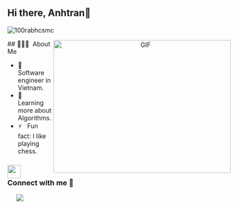 ## Hi there, Anhtran👋
<p align="left"> <img src="https://komarev.com/ghpvc/?username=Helianthusss&label=Profile%20views&color=0e75b6&style=flat" alt="100rabhcsmc" /> </p>
<a target="_blank" align="center">
  <img align="right" top="500" height="300" width="400" alt="GIF" src="https://media.giphy.com/media/SWoSkN6DxTszqIKEqv/giphy.gif">
</a>
## 👨🏻‍💻 &nbsp;About Me

- 🤔 &nbsp; Software engineer in Vietnam.
- 🌱 &nbsp; Learning more about Algorithms.
- ⚡️ &nbsp; Fun fact: I like playing chess.

<h3 align="left" > <img src="https://media.giphy.com/media/iY8CRBdQXODJSCERIr/giphy.gif" width="30" height="30" style="margin-right: 10px;">Connect with me 🤝 </h3>

<p align="left">

 <div align="left"  class="icons-social" style="margin-left: 10px;">
        <a style="margin-left: 10px;"  target="_blank" href="https://www.linkedin.com/in/anhtrancntt/">
			<img src="https://img.icons8.com/doodle/40/000000/linkedin--v2.png"></a>
      </div>
</p>
